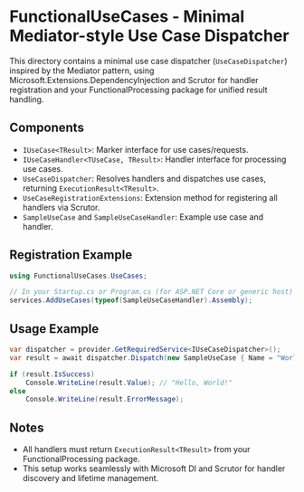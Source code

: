 # FunctionalUseCases - Minimal Mediator-style Use Case Dispatcher

This directory contains a minimal use case dispatcher (`UseCaseDispatcher`) inspired by the Mediator pattern, using Microsoft.Extensions.DependencyInjection and Scrutor for handler registration and your FunctionalProcessing package for unified result handling.

## Components

- `IUseCase<TResult>`: Marker interface for use cases/requests.
- `IUseCaseHandler<TUseCase, TResult>`: Handler interface for processing use cases.
- `UseCaseDispatcher`: Resolves handlers and dispatches use cases, returning `ExecutionResult<TResult>`.
- `UseCaseRegistrationExtensions`: Extension method for registering all handlers via Scrutor.
- `SampleUseCase` and `SampleUseCaseHandler`: Example use case and handler.

## Registration Example

```csharp
using FunctionalUseCases.UseCases;

// In your Startup.cs or Program.cs (for ASP.NET Core or generic host)
services.AddUseCases(typeof(SampleUseCaseHandler).Assembly);
```

## Usage Example

```csharp
var dispatcher = provider.GetRequiredService<IUseCaseDispatcher>();
var result = await dispatcher.Dispatch(new SampleUseCase { Name = "World" });

if (result.IsSuccess)
    Console.WriteLine(result.Value); // "Hello, World!"
else
    Console.WriteLine(result.ErrorMessage);
```

## Notes

- All handlers must return `ExecutionResult<TResult>` from your FunctionalProcessing package.
- This setup works seamlessly with Microsoft DI and Scrutor for handler discovery and lifetime management.